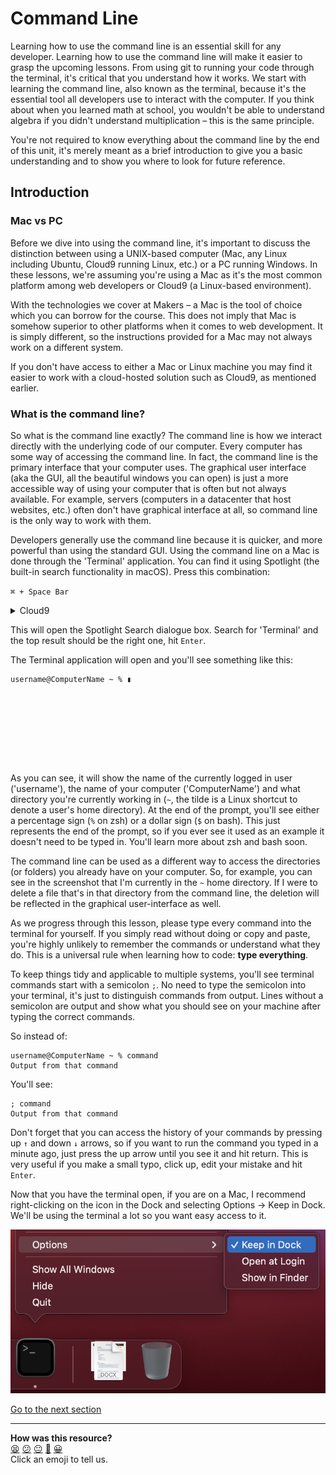 # Command Line
Learning how to use the command line is an essential skill for any developer. Learning how to use the command line will make it easier to grasp the upcoming lessons. From using git to running your code through the terminal, it's critical that you understand how it works.
We start with learning the command line, also known as the terminal, because it's the essential tool all developers use to interact with the computer. If you think about when you learned math at school, you wouldn't be able to understand algebra if you didn't understand multiplication – this is the same principle.

You're not required to know everything about the command line by the end of this unit, it's merely meant as a brief introduction to give you a basic understanding and to show you where to look for future reference.

## Introduction
### Mac vs PC
Before we dive into using the command line, it's important to discuss the distinction between using a UNIX-based computer (Mac, any Linux including Ubuntu, Cloud9 running Linux, etc.) or a PC running Windows. In these lessons, we're assuming you're using a Mac as it's the most common platform among web developers or Cloud9 (a Linux-based environment).

With the technologies we cover at Makers – a Mac is the tool of choice which you can borrow for the course. This does not imply that Mac is somehow superior to other platforms when it comes to web development. It is simply different, so the instructions provided for a Mac may not always work on a different system.

If you don't have access to either a Mac or Linux machine you may find it easier to work with a cloud-hosted solution such as Cloud9, as mentioned earlier.

### What is the command line?
So what is the command line exactly? The command line is how we interact directly with the underlying code of our computer. Every computer has some way of accessing the command line. In fact, the command line is the primary interface that your computer uses. The graphical user interface (aka the GUI, all the beautiful windows you can open) is just a more accessible way of using your computer that is often but not always available. For example, servers (computers in a datacenter that host websites, etc.) often don't have graphical interface at all, so command line is the only way to work with them.

Developers generally use the command line because it is quicker, and more powerful than using the standard GUI.
Using the command line on a Mac is done through the 'Terminal' application. You can find it using Spotlight (the built-in search functionality in macOS). Press this combination:

`⌘ + Space Bar`

<details>
  <summary>Cloud9</summary>
  
  You should have an open terminal window by default at the bottom of the IDE. You can make it larger by dragging the divider between this and the text editor/preview window upwards. If you can't see a terminal, click `Window → New Terminal` on the menu bar or choose the 'plus' icon next to the Console tabs and choose `New Terminal`.
</details>

This will open the Spotlight Search dialogue box. Search for 'Terminal' and the top result should be the right one, hit `Enter`.

The Terminal application will open and you'll see something like this:

```shell
username@ComputerName ~ % ▮









```


As you can see, it will show the name of the currently logged in user ('username'), the name of your computer ('ComputerName') and what directory you're currently working in (`~`, the tilde is a Linux shortcut to denote a user's home directory). At the end of the prompt, you'll see either a percentage sign (`%` on zsh) or a dollar sign (`$` on bash). This just represents the end of the prompt, so if you ever see it used as an example it doesn't need to be typed in. You'll learn more about zsh and bash soon.

The command line can be used as a different way to access the directories (or folders) you already have on your computer. So, for example, you can see in the screenshot that I'm currently in the `~` home directory. If I were to delete a file that's in that directory from the command line, the deletion will be reflected in the graphical user-interface as well.

As we progress through this lesson, please type every command into the terminal for yourself. If you simply read without doing or copy and paste, you're highly unlikely to remember the commands or understand what they do. This is a universal rule when learning how to code: **type everything**.

To keep things tidy and applicable to multiple systems, you'll see terminal commands start with a semicolon `;`. No need to type the semicolon into your terminal, it's just to distinguish commands from output. Lines without a semicolon are output and show what you should see on your machine after typing the correct commands.

So instead of:
```shell
username@ComputerName ~ % command
Output from that command

```
You'll see:
```shell
; command
Output from that command

```

Don't forget that you can access the history of your commands by pressing up `↑` and down `↓` arrows, so if you want to run the command you typed in a minute ago, just press the up arrow until you see it and hit return. This is very useful if you make a small typo, click up, edit your mistake and hit `Enter`.

Now that you have the terminal open, if you are on a Mac, I recommend right-clicking on the icon in the Dock and selecting Options → Keep in Dock. We'll be using the terminal a lot so you want easy access to it.

![Keep in Dock](../images/keep_in_dock.png)

[Go to the next section](./02_showing_the_date.md)


<!-- BEGIN GENERATED SECTION DO NOT EDIT -->

---

**How was this resource?**  
[😫](https://airtable.com/shrUJ3t7KLMqVRFKR?prefill_Repository=makersacademy/course&prefill_File=foundations/command_line/01_introduction.md&prefill_Sentiment=😫) [😕](https://airtable.com/shrUJ3t7KLMqVRFKR?prefill_Repository=makersacademy/course&prefill_File=foundations/command_line/01_introduction.md&prefill_Sentiment=😕) [😐](https://airtable.com/shrUJ3t7KLMqVRFKR?prefill_Repository=makersacademy/course&prefill_File=foundations/command_line/01_introduction.md&prefill_Sentiment=😐) [🙂](https://airtable.com/shrUJ3t7KLMqVRFKR?prefill_Repository=makersacademy/course&prefill_File=foundations/command_line/01_introduction.md&prefill_Sentiment=🙂) [😀](https://airtable.com/shrUJ3t7KLMqVRFKR?prefill_Repository=makersacademy/course&prefill_File=foundations/command_line/01_introduction.md&prefill_Sentiment=😀)  
Click an emoji to tell us.

<!-- END GENERATED SECTION DO NOT EDIT -->

